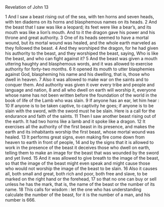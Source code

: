 Revelation of John 13

1	And I saw a beast rising out of the sea, with ten horns and seven heads, with ten diadems on its horns and blasphemous names on its heads.
2	And the beast that I saw was like a leopard; its feet were like a bear’s, and its mouth was like a lion’s mouth. And to it the dragon gave his power and his throne and great authority.
3	One of its heads seemed to have a mortal wound, but its mortal wound was healed, and the whole earth marveled as they followed the beast.
4	And they worshiped the dragon, for he had given his authority to the beast, and they worshiped the beast, saying, Who is like the beast, and who can fight against it?
5	And the beast was given a mouth uttering haughty and blasphemous words, and it was allowed to exercise authority for forty-two months.
6	It opened its mouth to utter blasphemies against God, blaspheming his name and his dwelling, that is, those who dwell in heaven.
7	Also it was allowed to make war on the saints and to conquer them. And authority was given it over every tribe and people and language and nation,
8	and all who dwell on earth will worship it, everyone whose name has not been written before the foundation of the world in the book of life of the Lamb who was slain.
9	If anyone has an ear, let him hear :
10	If anyone is to be taken captive, to captivity he goes; if anyone is to be slain with the sword, with the sword must he be slain. Here is a call for the endurance and faith of the saints.
11	Then I saw another beast rising out of the earth. It had two horns like a lamb and it spoke like a dragon.
12	It exercises all the authority of the first beast in its presence, and makes the earth and its inhabitants worship the first beast, whose mortal wound was healed.
13	It performs great signs, even making fire come down from heaven to earth in front of people,
14	and by the signs that it is allowed to work in the presence of the beast it deceives those who dwell on earth, telling them to make an image for the beast that was wounded by the sword and yet lived.
15	And it was allowed to give breath to the image of the beast, so that the image of the beast might even speak and might cause those who would not worship the image of the beast to be slain.
16	Also it causes all, both small and great, both rich and poor, both free and slave, to be marked on the right hand or the forehead,
17	so that no one can buy or sell unless he has the mark, that is, the name of the beast or the number of its name.
18	This calls for wisdom : let the one who has understanding calculate the number of the beast, for it is the number of a man, and his number is 666.

